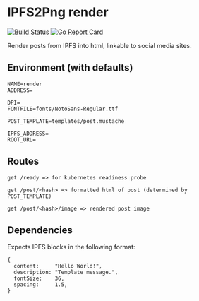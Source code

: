 # IPFS2Png render

[![Build Status](https://travis-ci.org/multiplio/cast-render.svg?branch=master)](https://travis-ci.org/multiplio/cast-render)
[![Go Report Card](https://goreportcard.com/badge/github.com/multiplio/cast-render)](https://goreportcard.com/report/github.com/multiplio/cast-render)

Render posts from IPFS into html, linkable to social media sites.

## Environment (with defaults)
```
NAME=render
ADDRESS=

DPI=
FONTFILE=fonts/NotoSans-Regular.ttf

POST_TEMPLATE=templates/post.mustache

IPFS_ADDRESS=
ROOT_URL=
```

## Routes
```
get /ready => for kubernetes readiness probe

get /post/<hash> => formatted html of post (determined by POST_TEMPLATE)

get /post/<hash>/image => rendered post image
```

## Dependencies

Expects IPFS blocks in the following format:
```
{
  content:     "Hello World!",
  description: "Template message.",
  fontSize:    36,
  spacing:     1.5,
}
```

